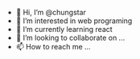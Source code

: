 - 👋 Hi, I’m @chungstar
- 👀 I’m interested in web programing
- 🌱 I’m currently learning react
- 💞️ I’m looking to collaborate on ...
- 📫 How to reach me ...

<!---
chungstar/chungstar is a ✨ special ✨ repository because its `README.md` (this file) appears on your GitHub profile.
You can click the Preview link to take a look at your changes.
--->
